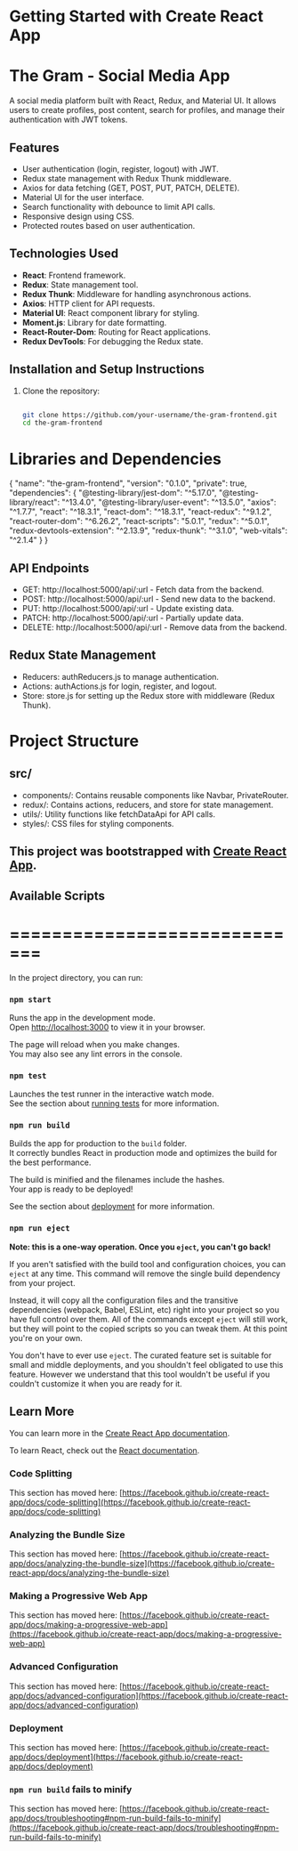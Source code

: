 # Getting Started with Create React App

# The Gram - Social Media App

A social media platform built with React, Redux, and Material UI. It allows users to create profiles, post content, search for profiles, and manage their authentication with JWT tokens. 

## Features
- User authentication (login, register, logout) with JWT.
- Redux state management with Redux Thunk middleware.
- Axios for data fetching (GET, POST, PUT, PATCH, DELETE).
- Material UI for the user interface.
- Search functionality with debounce to limit API calls.
- Responsive design using CSS.
- Protected routes based on user authentication.

## Technologies Used
- **React**: Frontend framework.
- **Redux**: State management tool.
- **Redux Thunk**: Middleware for handling asynchronous actions.
- **Axios**: HTTP client for API requests.
- **Material UI**: React component library for styling.
- **Moment.js**: Library for date formatting.
- **React-Router-Dom**: Routing for React applications.
- **Redux DevTools**: For debugging the Redux state.

## Installation and Setup Instructions

1. Clone the repository:
   ```bash
   
   git clone https://github.com/your-username/the-gram-frontend.git
   cd the-gram-frontend

# Libraries and Dependencies

{
  "name": "the-gram-frontend",
  "version": "0.1.0",
  "private": true,
  "dependencies": {
    "@testing-library/jest-dom": "^5.17.0",
    "@testing-library/react": "^13.4.0",
    "@testing-library/user-event": "^13.5.0",
    "axios": "^1.7.7",
    "react": "^18.3.1",
    "react-dom": "^18.3.1",
    "react-redux": "^9.1.2",
    "react-router-dom": "^6.26.2",
    "react-scripts": "5.0.1",
    "redux": "^5.0.1",
    "redux-devtools-extension": "^2.13.9",
    "redux-thunk": "^3.1.0",
    "web-vitals": "^2.1.4"
  }
} 

## API Endpoints

- GET: http://localhost:5000/api/:url - Fetch data from the backend.
- POST: http://localhost:5000/api/:url - Send new data to the backend.
- PUT: http://localhost:5000/api/:url - Update existing data.
- PATCH: http://localhost:5000/api/:url - Partially update data.
- DELETE: http://localhost:5000/api/:url - Remove data from the backend.

## Redux State Management

- Reducers: authReducers.js to manage authentication.
- Actions: authActions.js for login, register, and logout.
- Store: store.js for setting up the Redux store with middleware (Redux Thunk).

# Project Structure
## src/
- components/: Contains reusable components like Navbar, PrivateRouter.
- redux/: Contains actions, reducers, and store for state management.
- utils/: Utility functions like fetchDataApi for API calls.
- styles/: CSS files for styling components.

## This project was bootstrapped with [Create React App](https://github.com/facebook/create-react-app).

## Available Scripts



# =============================

In the project directory, you can run:

### `npm start`

Runs the app in the development mode.\
Open [http://localhost:3000](http://localhost:3000) to view it in your browser.

The page will reload when you make changes.\
You may also see any lint errors in the console.

### `npm test`

Launches the test runner in the interactive watch mode.\
See the section about [running tests](https://facebook.github.io/create-react-app/docs/running-tests) for more information.

### `npm run build`

Builds the app for production to the `build` folder.\
It correctly bundles React in production mode and optimizes the build for the best performance.

The build is minified and the filenames include the hashes.\
Your app is ready to be deployed!

See the section about [deployment](https://facebook.github.io/create-react-app/docs/deployment) for more information.

### `npm run eject`

**Note: this is a one-way operation. Once you `eject`, you can't go back!**

If you aren't satisfied with the build tool and configuration choices, you can `eject` at any time. This command will remove the single build dependency from your project.

Instead, it will copy all the configuration files and the transitive dependencies (webpack, Babel, ESLint, etc) right into your project so you have full control over them. All of the commands except `eject` will still work, but they will point to the copied scripts so you can tweak them. At this point you're on your own.

You don't have to ever use `eject`. The curated feature set is suitable for small and middle deployments, and you shouldn't feel obligated to use this feature. However we understand that this tool wouldn't be useful if you couldn't customize it when you are ready for it.

## Learn More

You can learn more in the [Create React App documentation](https://facebook.github.io/create-react-app/docs/getting-started).

To learn React, check out the [React documentation](https://reactjs.org/).

### Code Splitting

This section has moved here: [https://facebook.github.io/create-react-app/docs/code-splitting](https://facebook.github.io/create-react-app/docs/code-splitting)

### Analyzing the Bundle Size

This section has moved here: [https://facebook.github.io/create-react-app/docs/analyzing-the-bundle-size](https://facebook.github.io/create-react-app/docs/analyzing-the-bundle-size)

### Making a Progressive Web App

This section has moved here: [https://facebook.github.io/create-react-app/docs/making-a-progressive-web-app](https://facebook.github.io/create-react-app/docs/making-a-progressive-web-app)

### Advanced Configuration

This section has moved here: [https://facebook.github.io/create-react-app/docs/advanced-configuration](https://facebook.github.io/create-react-app/docs/advanced-configuration)

### Deployment

This section has moved here: [https://facebook.github.io/create-react-app/docs/deployment](https://facebook.github.io/create-react-app/docs/deployment)

### `npm run build` fails to minify

This section has moved here: [https://facebook.github.io/create-react-app/docs/troubleshooting#npm-run-build-fails-to-minify](https://facebook.github.io/create-react-app/docs/troubleshooting#npm-run-build-fails-to-minify)
